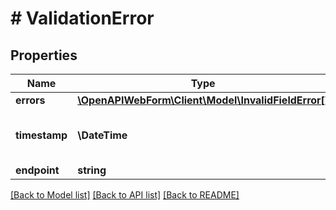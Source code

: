 # # ValidationError

## Properties

Name | Type | Description | Notes
------------ | ------------- | ------------- | -------------
**errors** | [**\OpenAPIWebForm\Client\Model\InvalidFieldError[]**](InvalidFieldError.md) | Fields that caused the error |
**timestamp** | **\DateTime** | Timestamp when the error occurred in the format &lt;code&gt;yyyy-MM-dd&#39;T&#39;HH:mm:ss.SSSZ&lt;/code&gt;. |
**endpoint** | **string** | Endpoint caused the error |

[[Back to Model list]](../../README.md#models) [[Back to API list]](../../README.md#endpoints) [[Back to README]](../../README.md)
